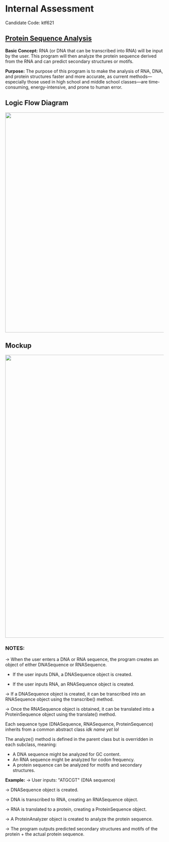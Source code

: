 # Internal Assessment
Candidate Code: ktf621

## <ins>Protein Sequence Analysis<ins>

**Basic Concept:** RNA (or DNA that can be transcribed into RNA) will be input by the user. This program will then analyze the protein sequence derived from the RNA and can predict secondary structures or motifs.

**Purpose:** The purpose of this program is to make the analysis of RNA, DNA, and protein structures faster and more accurate, as current methods—especially those used in high school and middle school classes—are time-consuming, energy-intensive, and prone to human error.

## Logic Flow Diagram

<img src="https://github.com/eebic/InternalAssessment/blob/main/img/IA_Logic_Flow_Diagram.png?raw=true" width="700" />

## Mockup

<img src="https://github.com/eebic/InternalAssessment/blob/main/img/IA_Mockup.png?raw=true" width="900" />

### **NOTES:**

-> When the user enters a DNA or RNA sequence, the program creates an object of either DNASequence or RNASequence.

  - If the user inputs DNA, a DNASequence object is created.
    
  - If the user inputs RNA, an RNASequence object is created.

-> If a DNASequence object is created, it can be transcribed into an RNASequence object using the transcribe() method.

-> Once the RNASequence object is obtained, it can be translated into a ProteinSequence object using the translate() method.

Each sequence type (DNASequence, RNASequence, ProteinSequence) inherits from a common abstract class *idk name yet lol*

The analyze() method is defined in the parent class but is overridden in each subclass, meaning:

- A DNA sequence might be analyzed for GC content.
- An RNA sequence might be analyzed for codon frequency.
- A protein sequence can be analyzed for motifs and secondary structures.

**Example:**
-> User inputs: "ATGCGT" (DNA sequence)

-> DNASequence object is created.

-> DNA is transcribed to RNA, creating an RNASequence object.

-> RNA is translated to a protein, creating a ProteinSequence object.

-> A ProteinAnalyzer object is created to analyze the protein sequence.

-> The program outputs predicted secondary structures and motifs of the protein + the actual protein sequence.

